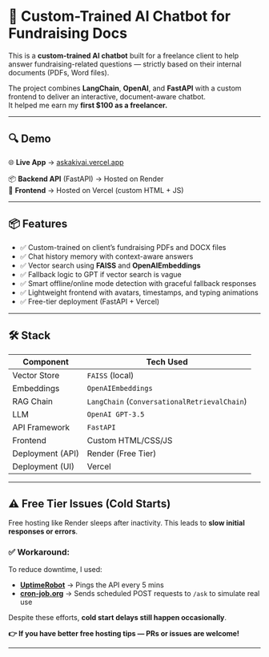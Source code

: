 # 🧠 Custom-Trained AI Chatbot for Fundraising Docs

This is a **custom-trained AI chatbot** built for a freelance client to help answer fundraising-related questions — strictly based on their internal documents (PDFs, Word files).

The project combines **LangChain**, **OpenAI**, and **FastAPI** with a custom frontend to deliver an interactive, document-aware chatbot.  
It helped me earn my **first $100 as a freelancer.**

---

## 🔍 Demo

🌐 **Live App** → [askakivai.vercel.app](https://askakivai.vercel.app)

📦 **Backend API** (FastAPI) → Hosted on Render  
💬 **Frontend** → Hosted on Vercel (custom HTML + JS)

---

## 📦 Features

- ✅ Custom-trained on client’s fundraising PDFs and DOCX files  
- ✅ Chat history memory with context-aware answers  
- ✅ Vector search using **FAISS** and **OpenAIEmbeddings**  
- ✅ Fallback logic to GPT if vector search is vague  
- ✅ Smart offline/online mode detection with graceful fallback responses  
- ✅ Lightweight frontend with avatars, timestamps, and typing animations  
- ✅ Free-tier deployment (FastAPI + Vercel)  

---

## 🛠️ Stack

| Component         | Tech Used                        |
|------------------|----------------------------------|
| Vector Store      | `FAISS` (local)                  |
| Embeddings        | `OpenAIEmbeddings`               |
| RAG Chain         | `LangChain` (`ConversationalRetrievalChain`) |
| LLM               | `OpenAI GPT-3.5`                 |
| API Framework     | `FastAPI`                        |
| Frontend          | Custom HTML/CSS/JS               |
| Deployment (API)  | Render (Free Tier)               |
| Deployment (UI)   | Vercel                           |

---

## ⚠️ Free Tier Issues (Cold Starts)

Free hosting like Render sleeps after inactivity. This leads to **slow initial responses or errors**.

### ✅ Workaround:

To reduce downtime, I used:
- [**UptimeRobot**](https://uptimerobot.com/) → Pings the API every 5 mins
- [**cron-job.org**](https://cron-job.org) → Sends scheduled POST requests to `/ask` to simulate real use

Despite these efforts, **cold start delays still happen occasionally**.

**👉 If you have better free hosting tips — PRs or issues are welcome!**

---


